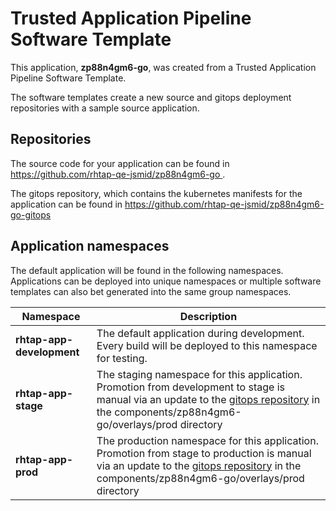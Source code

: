 # Trusted Application Pipeline Software Template

This application, **zp88n4gm6-go**, was created from a Trusted Application Pipeline Software Template.

The software templates create a new source and gitops deployment repositories with a sample source application. 

## Repositories

The source code for your application can be found in [https://github.com/rhtap-qe-jsmid/zp88n4gm6-go ](https://github.com/rhtap-qe-jsmid/zp88n4gm6-go ).
 
The gitops repository, which contains the kubernetes manifests for the application can be found in 
[https://github.com/rhtap-qe-jsmid/zp88n4gm6-go-gitops ](https://github.com/rhtap-qe-jsmid/zp88n4gm6-go-gitops ) 

## Application namespaces 

The default application will be found in the following namespaces. Applications can be deployed into unique namespaces or multiple software templates can also bet generated into the same group namespaces.  

|  Namespace   |  Description   |  
| -------- | -------- |   
| **rhtap-app-development** | The default application during development. Every build will be deployed to this namespace for testing. | 
| **rhtap-app-stage** | The staging namespace for this application. Promotion from development to stage is manual via an update to the [gitops repository](https://github.com/rhtap-qe-jsmid/zp88n4gm6-go-gitops ) in the components/zp88n4gm6-go/overlays/prod directory |  
| **rhtap-app-prod** | The production namespace for this application. Promotion from stage to production is manual via an update to the [gitops repository](https://github.com/rhtap-qe-jsmid/zp88n4gm6-go-gitops ) in the components/zp88n4gm6-go/overlays/prod directory | 